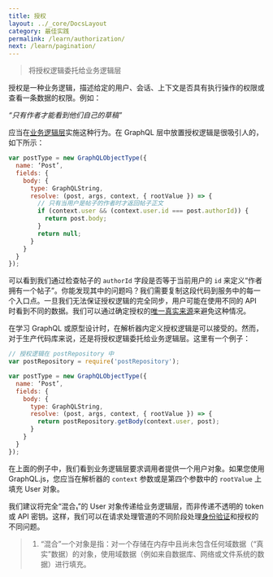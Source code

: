 ```yaml
---
title: 授权
layout: ../_core/DocsLayout
category: 最佳实践
permalink: /learn/authorization/
next: /learn/pagination/
---
```


> 将授权逻辑委托给业务逻辑层

授权是一种业务逻辑，描述给定的用户、会话、上下文是否具有执行操作的权限或查看一条数据的权限。例如：

*“只有作者才能看到他们自己的草稿”*

应当在[业务逻辑层](/learn/thinking-in-graphs/#business-logic-layer)实施这种行为。在 GraphQL 层中放置授权逻辑是很吸引人的，如下所示：

```javascript
var postType = new GraphQLObjectType({
  name: ‘Post’,
  fields: {
    body: {
      type: GraphQLString,
      resolve: (post, args, context, { rootValue }) => {
        // 只有当用户是帖子的作者时才返回帖子正文
        if (context.user && (context.user.id === post.authorId)) {
          return post.body;
        }
        return null;
      }
    }
  }
});
```

可以看到我们通过检查帖子的 `authorId` 字段是否等于当前用户的 `id` 来定义“作者拥有一个帖子”。你能发现其中的问题吗？我们需要复制这段代码到服务中的每一个入口点。一旦我们无法保证授权逻辑的完全同步，用户可能在使用不同的 API 时看到不同的数据。我们可以通过确定授权的[唯一真实来源](/learn/thinking-in-graphs/#business-logic-layer)来避免这种情况。

在学习 GraphQL 或原型设计时，在解析器内定义授权逻辑是可以接受的。然而，对于生产代码库来说，还是将授权逻辑委托给业务逻辑层。这里有一个例子：

```javascript
// 授权逻辑在 postRepository 中
var postRepository = require('postRepository');

var postType = new GraphQLObjectType({
  name: ‘Post’,
  fields: {
    body: {
      type: GraphQLString,
      resolve: (post, args, context, { rootValue }) => {
        return postRepository.getBody(context.user, post);
      }
    }
  }
});
```

在上面的例子中，我们看到业务逻辑层要求调用者提供一个用户对象。如果您使用 GraphQL.js，您应当在解析器的 `context` 参数或是第四个参数中的 `rootValue` 上填充 User 对象。

我们建议将完全“混合₁”的 User 对象传递给业务逻辑层，而非传递不透明的 token 或 API 密钥。这样，我们可以在请求处理管道的不同阶段处理[身份验证](/graphql-js/authentication-and-express-middleware/)和授权的不同问题。

> 1. “混合”一个对象是指：对一个存储在内存中且尚未包含任何域数据（“真实”数据）的对象，使用域数据（例如来自数据库、网络或文件系统的数据）进行填充。
